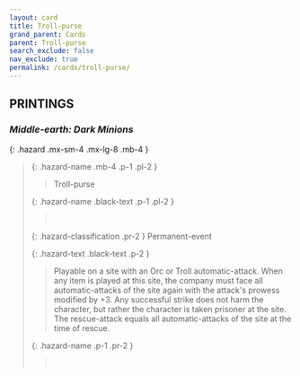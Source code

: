 ```yaml
---
layout: card
title: Troll-purse
grand_parent: Cards
parent: Troll-purse
search_exclude: false
nav_exclude: true
permalink: /cards/troll-purse/
---
```


## PRINTINGS


### _Middle-earth: Dark Minions_

{: .hazard .mx-sm-4 .mx-lg-8 .mb-4 }
> {: .hazard-name .mb-4 .p-1 .pl-2 }
> > <div class="hazard-mp"></div>
> > <div class="card-name">Troll-purse</div>
>
> {: .hazard-name .black-text .p-1 .pl-2 }
> > &nbsp;
>
> {: .hazard-classification .pr-2 }
> Permanent-event
>
> {: .hazard-text .black-text .p-2 }
> > Playable on a site with an Orc or Troll automatic-attack. When any item is played at this site, the company must face all automatic-attacks of the site again with the attack's prowess modified by +3. Any successful strike does not harm the character, but rather the character is taken prisoner at the site. The rescue-attack equals all automatic-attacks of the site at the time of rescue. 
>
> {: .hazard-name .p-1 .pr-2 }
> > <div class="card-shield"></div>
> > <div class="card-corruption">&nbsp;</div>
